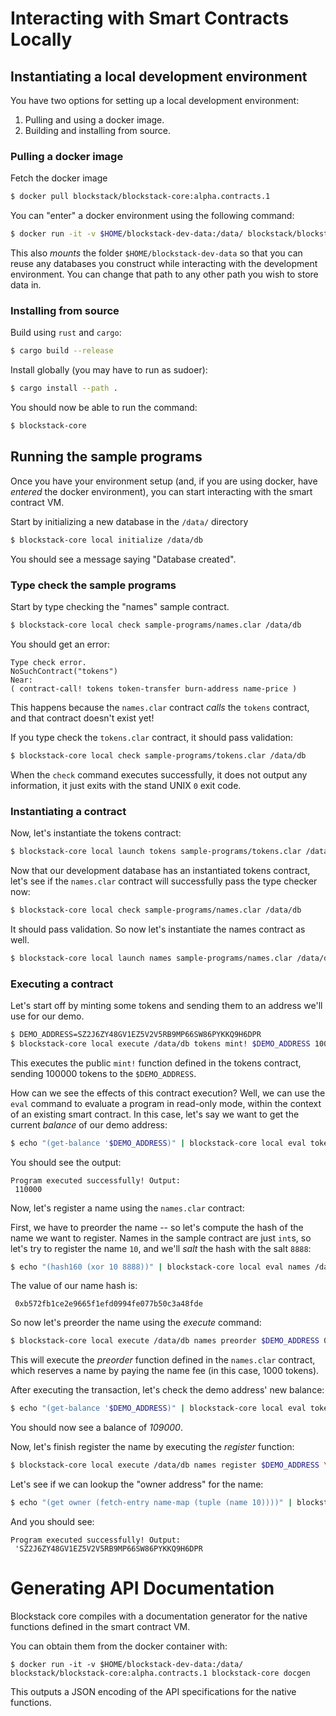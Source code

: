 # Interacting with Smart Contracts Locally
## Instantiating a local development environment

You have two options for setting up a local development environment:

1. Pulling and using a docker image.
2. Building and installing from source.

### Pulling a docker image

Fetch the docker image

```bash
$ docker pull blockstack/blockstack-core:alpha.contracts.1
```

You can "enter" a docker environment using the following command:

```bash
$ docker run -it -v $HOME/blockstack-dev-data:/data/ blockstack/blockstack-core:alpha.contracts.1 bash
```

This also _mounts_ the folder `$HOME/blockstack-dev-data` so that you
can reuse any databases you construct while interacting with the
development environment. You can change that path to any other path
you wish to store data in.

### Installing from source

Build using `rust` and `cargo`:

```bash
$ cargo build --release
```

Install globally (you may have to run as sudoer):

```bash
$ cargo install --path .
```

You should now be able to run the command:

```bash
$ blockstack-core
```

## Running the sample programs

Once you have your environment setup (and, if you are using docker,
have _entered_ the docker environment), you can start interacting
with the smart contract VM.

Start by initializing a new database in the `/data/` directory

```bash
$ blockstack-core local initialize /data/db
```

You should see a message saying "Database created".


### Type check the sample programs

Start by type checking the "names" sample contract.

```bash
$ blockstack-core local check sample-programs/names.clar /data/db
```

You should get an error:

```
Type check error.
NoSuchContract("tokens")
Near:
( contract-call! tokens token-transfer burn-address name-price )
```

This happens because the `names.clar` contract _calls_ the `tokens` contract, and
that contract doesn't exist yet!

If you type check the `tokens.clar` contract, it should pass validation:

```bash
$ blockstack-core local check sample-programs/tokens.clar /data/db
```

When the `check` command executes successfully, it does not output any information,
it just exits with the stand UNIX `0` exit code.

### Instantiating a contract

Now, let's instantiate the tokens contract:

```bash
$ blockstack-core local launch tokens sample-programs/tokens.clar /data/db
```

Now that our development database has an instantiated tokens contract, let's see if
the `names.clar` contract will successfully pass the type checker now:

```bash
$ blockstack-core local check sample-programs/names.clar /data/db
```

It should pass validation. So now let's instantiate the names contract as well.

```bash
$ blockstack-core local launch names sample-programs/names.clar /data/db
```

### Executing a contract

Let's start off by minting some tokens and sending them to an address we'll use for our demo.

```bash
$ DEMO_ADDRESS=SZ2J6ZY48GV1EZ5V2V5RB9MP66SW86PYKKQ9H6DPR
$ blockstack-core local execute /data/db tokens mint! $DEMO_ADDRESS 100000
```

This executes the public `mint!` function defined in the tokens contract, sending 100000 tokens to
the `$DEMO_ADDRESS`.

How can we see the effects of this contract execution? Well, we can use the `eval` command to
evaluate a program in read-only mode, within the context of an existing smart contract. In this case,
let's say we want to get the current _balance_ of our demo address:

```bash
$ echo "(get-balance '$DEMO_ADDRESS)" | blockstack-core local eval tokens /data/db
```

You should see the output:

```
Program executed successfully! Output: 
 110000
```

Now, let's register a name using the `names.clar` contract:

First, we have to preorder the name -- so let's compute the
hash of the name we want to register. Names in the sample contract are just
`int`s, so let's try to register the name `10`, and we'll _salt_ the hash with the
salt `8888`:

```bash
$ echo "(hash160 (xor 10 8888))" | blockstack-core local eval names /data/db
```

The value of our name hash is:

```
 0xb572fb1ce2e9665f1efd0994fe077b50c3a48fde
```

So now let's preorder the name using the _execute_ command:

```bash
$ blockstack-core local execute /data/db names preorder $DEMO_ADDRESS 0xb572fb1ce2e9665f1efd0994fe077b50c3a48fde 1000
```

This will execute the _preorder_ function defined in the `names.clar` contract, which reserves a name
by paying the name fee (in this case, 1000 tokens).

After executing the transaction, let's check the demo address' new balance:

```bash
$ echo "(get-balance '$DEMO_ADDRESS)" | blockstack-core local eval tokens /data/db
```

You should now see a balance of _109000_.

Now, let's finish register the name by executing the _register_ function:

```bash
$ blockstack-core local execute /data/db names register $DEMO_ADDRESS \'$DEMO_ADDRESS 10 8888
```

Let's see if we can lookup the "owner address" for the name:

```bash
$ echo "(get owner (fetch-entry name-map (tuple (name 10))))" | blockstack-core local eval names /data/db
```

And you should see:

```
Program executed successfully! Output: 
 'SZ2J6ZY48GV1EZ5V2V5RB9MP66SW86PYKKQ9H6DPR
```

# Generating API Documentation

Blockstack core compiles with a documentation generator for the native functions
defined in the smart contract VM.

You can obtain them from the docker container with:

```
$ docker run -it -v $HOME/blockstack-dev-data:/data/ blockstack/blockstack-core:alpha.contracts.1 blockstack-core docgen
```

This outputs a JSON encoding of the API specifications for the native functions.

